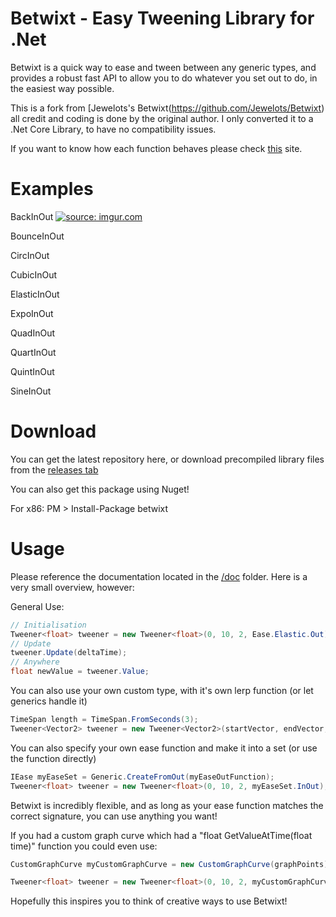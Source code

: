 Betwixt - Easy Tweening Library for .Net
============================

Betwixt is a quick way to ease and tween between any generic types, and provides a robust fast API to allow you to do
whatever you set out to do, in the easiest way possible.

This is a fork from [Jewelots's Betwixt(https://github.com/Jewelots/Betwixt) all credit and coding is done by the original author.
I only converted it to a .Net Core Library, to have no compatibility issues.

If you want to  know how each function behaves please check [this](https://easings.net/) site.

# Examples

BackInOut
<a href="https://imgur.com/4dpXeim"><img src="https://i.imgur.com/4dpXeim.mp4" title="source: imgur.com" /></a>

BounceInOut
[](https://i.imgur.com/cPLweew.mp4)

CircInOut
[](https://i.imgur.com/CkTZ2yO.mp4)

CubicInOut
[](https://i.imgur.com/olFcx9p.mp4)

ElasticInOut
[](https://i.imgur.com/fOvyzUh.mp4)

ExpoInOut
[](https://i.imgur.com/6b8CWno.mp4)

QuadInOut
[](https://i.imgur.com/waNyRiQ.mp4)

QuartInOut
[](https://i.imgur.com/QDEjltq.mp4)

QuintInOut
[](https://i.imgur.com/EImyX9F.mp4)

SineInOut
[](https://i.imgur.com/4dpXeim.mp4)

# Download

You can get the latest repository here, or download precompiled library files from the [releases tab](https://github.com/Jewelots/Betwixt/releases)

You can also get this package using Nuget!

For x86: PM > Install-Package betwixt

# Usage

Please reference the documentation located in the [/doc](/doc) folder. Here is a very small overview, however:

General Use:
```csharp
// Initialisation
Tweener<float> tweener = new Tweener<float>(0, 10, 2, Ease.Elastic.Out);
// Update
tweener.Update(deltaTime);
// Anywhere
float newValue = tweener.Value;
```


You can also use your own custom type, with it's own lerp function (or let generics handle it)

```csharp
TimeSpan length = TimeSpan.FromSeconds(3);
Tweener<Vector2> tweener = new Tweener<Vector2>(startVector, endVector, length, Ease.Linear, Vector2.Lerp);
```


You can also specify your own ease function and make it into a set (or use the function directly)

```csharp
IEase myEaseSet = Generic.CreateFromOut(myEaseOutFunction);
Tweener<float> tweener = new Tweener<float>(0, 10, 2, myEaseSet.InOut);
```


Betwixt is incredibly flexible, and as long as your ease function matches the correct signature, you can use anything you want!

If you had a custom graph curve which had a "float GetValueAtTime(float time)" function you could even use:

```csharp
CustomGraphCurve myCustomGraphCurve = new CustomGraphCurve(graphPoints);

Tweener<float> tweener = new Tweener<float>(0, 10, 2, myCustomGraphCurve.GetValueAtTime);
```


Hopefully this inspires you to think of creative ways to use Betwixt!
